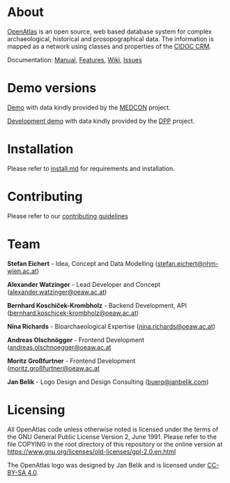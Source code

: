 # About

[OpenAtlas](https://openatlas.eu) is an open source, web based database system
for complex archaeological, historical and prosopographical data. The
information is mapped as a network using classes and properties of the
[CIDOC CRM](https://www.cidoc-crm.org).

Documentation:
[Manual](https://manual.openatlas.eu),
[Features](https://manual.openatlas.eu/features.html),
[Wiki](https://redmine.openatlas.eu/projects/uni/wiki),
[Issues](https://redmine.openatlas.eu/projects/uni/issues)

# Demo versions

[Demo](https://demo.openatlas.eu) with data kindly provided by the
[MEDCON](https://oeaw.academia.edu/MappingMedievalConflict) project.

[Development demo](https://demo-dev.openatlas.eu) with data kindly provided by
the [DPP](https://dpp.oeaw.ac.at/) project.

# Installation

Please refer to [install.md](install.md) for requirements and installation.

# Contributing

Please refer to our [contributing guidelines](CONTRIBUTING.md)

# Team

**Stefan Eichert** - Idea, Concept and Data Modelling
([stefan.eichert@nhm-wien.ac.at](mailto:stefan.eichert@nhm-wien.ac.at))

**Alexander Watzinger** - Lead Developer and Concept
([alexander.watzinger@oeaw.ac.at](mailto:alexander.watzinger@oeaw.ac.at))

**Bernhard Koschiček-Krombholz** - Backend Development, API
([bernhard.koschicek-krombholz@oeaw.ac.at](mailto:bernhard.koschicek-krombholz@oeaw.ac.at))

**Nina Richards** - Bioarchaeological Expertise
([nina.richards@oeaw.ac.at](mailto:nina.richards@oeaw.ac.at))

**Andreas Olschnögger** - Frontend Development
([andreas.olschnoegger@oeaw.ac.at](mailto:andreas.olschnoegger@oeaw.ac.at)

**Moritz Großfurtner** - Frontend Development
([moritz.großfurtner@oeaw.ac.at](mailto:moritz.großfurtner@oeaw.ac.at)

**Jan Belik** - Logo Design and Design Consulting
([buero@janbelik.com](mailto:buero@janbelik.com))

# Licensing

All OpenAtlas code unless otherwise noted is licensed under the terms of the
GNU General Public License Version 2, June 1991. Please refer to the file
COPYING in the root directory of this repository or the online version at
<https://www.gnu.org/licenses/old-licenses/gpl-2.0.en.html>

The OpenAtlas logo was designed by Jan Belik and is licensed under
[CC-BY-SA 4.0](https://creativecommons.org/licenses/by-sa/4.0/).
